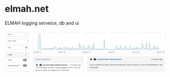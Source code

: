 # elmah.net
ELMAH logging serveice, db and ui

![Alt text](/content/screenshot.png?raw=true "Screenshot")